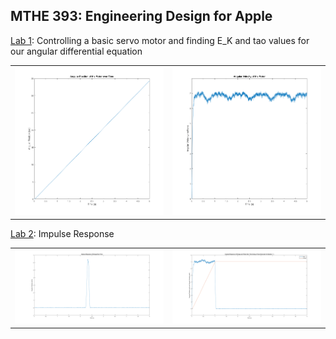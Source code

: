 ## MTHE 393: Engineering Design for Apple

[Lab 1](Lab1/): Controlling a basic servo motor and finding E_K and tao values for our angular differential equation

<table style="width: 100%; table-layout: fixed;">
  <tr>
    <td style="width: 50%;"><img src="Lab1/lab1_group2/AngularPosition.png" alt="Angular Position Graph" style="max-width: 100%; height: auto;"></td>
    <td style="width: 50%;"><img src="Lab1/lab1_group2/AngularVelocityofMotor.png" alt="Angular Velocity Graph" style="max-width: 100%; height: auto;"></td>
  </tr>
</table>

[Lab 2](Lab2/): Impulse Response

<table style="width: 100%; table-layout: fixed;">
  <tr>
    <td style="width: 50%;"><img src="Lab2/Figures/real_omega_impulse.png" alt="Real Omega Impulse Response" style="max-width: 100%; height: auto;"></td>
    <td style="width: 50%;"><img src="Lab2/Figures/pulse_gen_epsilon1.png" alt="Pulse Gen Epsilon 1" style="max-width: 100%; height: auto;"></td>
  </tr>
</table>
